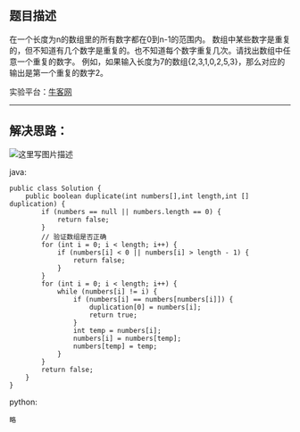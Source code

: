 ﻿**题目描述**
--------

在一个长度为n的数组里的所有数字都在0到n-1的范围内。 数组中某些数字是重复的，但不知道有几个数字是重复的。也不知道每个数字重复几次。请找出数组中任意一个重复的数字。 例如，如果输入长度为7的数组{2,3,1,0,2,5,3}，那么对应的输出是第一个重复的数字2。

实验平台：[牛客网](https://www.nowcoder.com/ta/coding-interviews?page=1)

----------


**解决思路：**
---------
![这里写图片描述](https://img.blog.csdn.net/20180417183527560?watermark/2/text/aHR0cHM6Ly9ibG9nLmNzZG4ubmV0L3dhbmc0NTQ1OTIyOTc=/font/5a6L5L2T/fontsize/400/fill/I0JBQkFCMA==/dissolve/70)


java:
```
public class Solution {
    public boolean duplicate(int numbers[],int length,int [] duplication) {
        if (numbers == null || numbers.length == 0) {
			return false;
		}
		// 验证数组是否正确
		for (int i = 0; i < length; i++) {
			if (numbers[i] < 0 || numbers[i] > length - 1) {
				return false;
			}
		}
		for (int i = 0; i < length; i++) {
			while (numbers[i] != i) {
				if (numbers[i] == numbers[numbers[i]]) {
					duplication[0] = numbers[i];
					return true;
				}
				int temp = numbers[i];
				numbers[i] = numbers[temp];
				numbers[temp] = temp;
			}
		}
		return false;
    }
}
```


python:
```
略
```